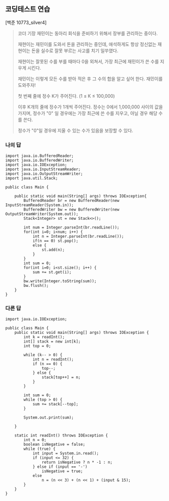## 코딩테스트 연습

[백준 10773_silver4]
>코더 기장 재민이는 동아리 회식을 준비하기 위해서 장부를 관리하는 중이다.
>
>재현이는 재민이를 도와서 돈을 관리하는 중인데, 애석하게도 항상 정신없는 재현이는 돈을 실수로 잘못 부르는 사고를 치기 일쑤였다.
>
>재현이는 잘못된 수를 부를 때마다 0을 외쳐서, 가장 최근에 재민이가 쓴 수를 지우게 시킨다.
>
>재민이는 이렇게 모든 수를 받아 적은 후 그 수의 합을 알고 싶어 한다. 재민이를 도와주자!
>
>첫 번째 줄에 정수 K가 주어진다. (1 ≤ K ≤ 100,000)
>
>이후 K개의 줄에 정수가 1개씩 주어진다. 정수는 0에서 1,000,000 사이의 값을 가지며, 정수가 "0" 일 경우에는 가장 최근에 쓴 수를 지우고, 아닐 경우 해당 수를 쓴다.
>
>정수가 "0"일 경우에 지울 수 있는 수가 있음을 보장할 수 있다.


### 나의 답
```
import java.io.BufferedReader;
import java.io.BufferedWriter;
import java.io.IOException;
import java.io.InputStreamReader;
import java.io.OutputStreamWriter;
import java.util.Stack;

public class Main {

	public static void main(String[] args) throws IOException{
		BufferedReader br = new BufferedReader(new InputStreamReader(System.in));
		BufferedWriter bw = new BufferedWriter(new OutputStreamWriter(System.out));
		Stack<Integer> st = new Stack<>();
		
		int num = Integer.parseInt(br.readLine());
		for(int i=0; i<num; i++) {
			int n = Integer.parseInt(br.readLine());
			if(n == 0) st.pop();
			else {
				st.add(n);
			}
		}
		int sum = 0;
		for(int i=0; i<st.size(); i++) {
			sum += st.get(i);
		}
		bw.write(Integer.toString(sum));
		bw.flush();
	}
}

```

### 다른 답
```
import java.io.IOException;

public class Main {
    public static void main(String[] args) throws IOException {
        int k = readInt();
        int[] stack = new int[k];
        int top = 0;
        
        while (k-- > 0) {
            int n = readInt();
            if (n == 0) {
                top--;
            } else {
                stack[top++] = n;
            }
        }
        
        int sum = 0;
        while (top > 0) {
            sum += stack[--top];
        }
        
        System.out.print(sum);
        
    }
    
    static int readInt() throws IOException {
        int n = 0;
        boolean isNegative = false;
        while (true) {
            int input = System.in.read();
            if (input <= 32) {
                return isNegative ? n * -1 : n;
            } else if (input == '-')
                isNegative = true;
            else
                n = (n << 3) + (n << 1) + (input & 15);
        }
    }
}
```
